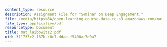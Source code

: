 ```yaml
---
content_type: resource
description: Assignment File for "Seminar on Deep Engagement."
file: /media/https%3A/open-learning-course-data-rc.s3.amazonaws.com/mas-961-seminar-on-deep-engagement-fall-2004/311733c2167bc0c7ddaef5408ac7d0a7_mat_laibowitz2.pdf
file_type: application/pdf
resourcetype: Document
title: mat_laibowitz2.pdf
uid: 311733c2-167b-c0c7-ddae-f5408ac7d0a7
---
```

